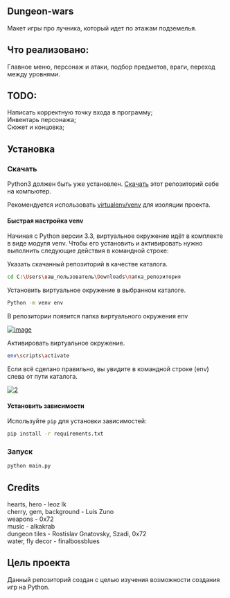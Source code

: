 ## Dungeon-wars

Макет игры про лучника, который идет по этажам подземелья.


## Что реализовано:  
Главное меню, персонаж и атаки, подбор предметов, враги, переход между
уровнями.

## TODO:

Написать корректную точку входа в программу;  
Инвентарь персонажа;  
Сюжет и концовка;



## Установка

### Скачать

Python3 должен быть уже установлен.
[Скачать](https://github.com/Araime/alarm-clock/archive/master.zip) этот 
репозиторий себе на компьютер.

Рекомендуется использовать [virtualenv/venv](https://docs.python.org/3/library/venv.html)
для изоляции проекта.

#### Быстрая настройка venv

Начиная с Python версии 3.3, виртуальное окружение идёт в комплекте в виде модуля
venv. Чтобы его установить и активировать нужно выполнить следующие действия в
командной строке:  

Указать скачанный репозиторий в качестве каталога.
```sh
cd C:\Users\ваш_пользователь\Downloads\папка_репозитория
```
Установить виртуальное окружение в выбранном каталоге.
```sh
Python -m venv env
```
В репозитории появится папка виртуального окружения env  

<a href="https://imgbb.com/"><img src="https://i.ibb.co/Hn4C6PD/image.png" alt="image" border="0"></a>

Активировать виртуальное окружение.
```sh
env\scripts\activate
```
Если всё сделано правильно, вы увидите в командной строке (env) слева от пути 
каталога.  

<a href="https://imgbb.com/"><img src="https://i.ibb.co/MZ72r22/2.png" alt="2" border="0"></a>

#### Установить зависимости

Используйте `pip` для установки 
зависимостей:

```sh
pip install -r requirements.txt
```

### Запуск

```sh
python main.py
```

## Credits

hearts, hero - leoz lk  
cherry, gem, background - Luis Zuno  
weapons - 0x72  
music - alkakrab  
dungeon tiles - Rostislav Gnatovsky, Szadi, 0x72  
water, fly decor - finalbossblues  

## Цель проекта

Данный репозиторий создан с целью изучения возможности создания игр
на Python.
